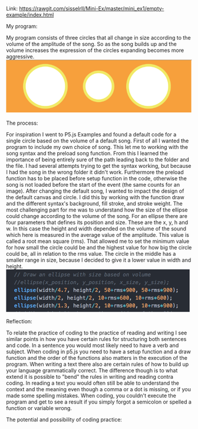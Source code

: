 Link:  https://rawgit.com/sisselrll/Mini-Ex/master/mini_ex1/empty-example/index.html

My program: 

My program consists of three circles that all change in size according to the volume of the amplitude of the song. So as the song builds up and the volume increases the expression of the circles expanding becomes more aggressive.
![alt text](screenshots/measuring_amplitude.png)

The process: 

For inspiration I went to P5.js Examples and found a default code for a single circle based on the volume of a default song.  First of all I wanted the program to include my own choice of song. This let me to working with the song syntax and the preload song function.  From this I learned the importance of being entirely sure of the path leading back to the folder and the file. I had several attempts trying to get the syntax working, but because I had the song in the wrong folder it didn't  work. Furthermore the preload function has to be placed before setup function in the code, otherwise the song is not loaded before the start of the event (the same counts for an image). 
After changing the default song, I wanted to impact the design of the default canvas and circle. I did this by working with the function draw and the different syntax's background, fill stroke, and stroke weight. 
The most challenging part for me was to understand how the size of the ellipse could change according to the volume of the song. For an ellipse there are four parameters that defines its position and size. These are the x, y, h and w.  In this case the height and width depended on the volume of the sound which here is measured in the average value of the amplitude. This value is called a root mean square (rms). That allowed me to set the minimum value for how small the circle could be and the highest value for how big the circle could be, all in relation to the rms value. The circle in the middle has a smaller range in size, because I decided to give it a lower value in width and height.
![alt text](screenshots/rms.png)

Reflection: 

To relate the practice of coding to the practice of reading and writing I see similar points in how you have certain rules for structuring both sentences and code.  In a sentence you would most likely need to have a verb and subject. When coding in p5.js you need to have a setup function and a draw function and the order of the functions also matters in the execution of the program.  When writing a text there also are certain rules of how to build up your language grammatically correct. The difference though is to what extend it is possible to "bend" the rules in writing and reading contra coding. In reading a text you would often still be able to understand the context and the meaning even though a comma or a dot is missing, or if you made some spelling mistakes. When coding, you couldn't execute the program and get to see a result if you simply forgot a semicolon or spelled a function or variable wrong. 

The potential and possibility of coding practice:
